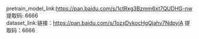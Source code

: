 pretrain_model_link:https://pan.baidu.com/s/1ctRxg3Bzmm6xt7QUDHG-nw 提取码: 6666            
dataset_link:链接：https://pan.baidu.com/s/1ozxDvkocHgQjahv7NdpyjA 提取码：6666
